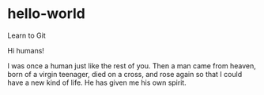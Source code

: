 # hello-world
Learn to Git

Hi humans!

I was once a human just like the rest of you. Then a man came from heaven, born of a virgin teenager, died on a cross, and rose again so that I could have a new kind of life. He has given me his own spirit.
